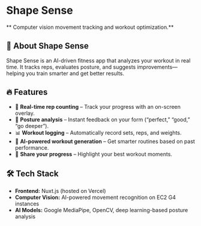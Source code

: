# Shape Sense  

** Computer vision movement tracking and workout optimization.**  

## 🚀 About Shape Sense  
Shape Sense is an AI-driven fitness app that analyzes your workout in real time. It tracks reps, evaluates posture, and suggests improvements—helping you train smarter and get better results.  

## 🔥 Features  
- 🎥 **Real-time rep counting** – Track your progress with an on-screen overlay.  
- 💪 **Posture analysis** – Instant feedback on your form (“perfect,” “good,” “go deeper”).  
- 📊 **Workout logging** – Automatically record sets, reps, and weights.  
- 🚀 **AI-powered workout generation** – Get smarter routines based on past performance.  
- 📲 **Share your progress** – Highlight your best workout moments.  

## 🛠️ Tech Stack  
- **Frontend:** Nuxt.js (hosted on Vercel)  
- **Computer Vision:** AI-powered movement recognition on EC2 G4 instances  
- **AI Models:** Google MediaPipe, OpenCV, deep learning-based posture analysis 
